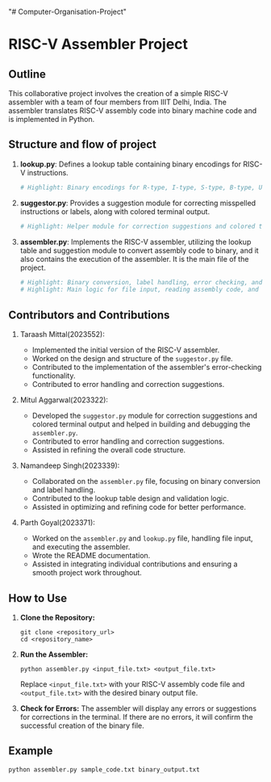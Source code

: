 "# Computer-Organisation-Project" 
# RISC-V Assembler Project

## Outline

This collaborative project involves the creation of a simple RISC-V assembler with a team of four members from IIIT Delhi, India. The assembler translates RISC-V assembly code into binary machine code and is implemented in Python.

## Structure and flow of project

1. **lookup.py**: Defines a lookup table containing binary encodings for RISC-V instructions.
   
   ```python
   # Highlight: Binary encodings for R-type, I-type, S-type, B-type, U-type, J-type instructions, and register mapping.
   ```

2. **suggestor.py**: Provides a suggestion module for correcting misspelled instructions or labels, along with colored terminal output.
   
   ```python
   # Highlight: Helper module for correction suggestions and colored terminal output.
   ```

3. **assembler.py**: Implements the RISC-V assembler, utilizing the lookup table and suggestion module to convert assembly code to binary, and it also contains the execution of the assembler. It is the main file of the project.
   
   ```python
   # Highlight: Binary conversion, label handling, error checking, and correction suggestions.
   # Highlight: Main logic for file input, reading assembly code, and writing binary output.
   ```




## Contributors and Contributions

1. Taraash Mittal(2023552):
    - Implemented the initial version of the RISC-V assembler.
    - Worked on the design and structure of the `suggestor.py` file.
    - Contributed to the implementation of the assembler's error-checking functionality.
    - Contributed to error handling and correction suggestions.

2. Mitul Aggarwal(2023322):
   - Developed the `suggestor.py` module for correction suggestions and colored terminal output and helped in building and debugging the `assembler.py`.
   - Contributed to error handling and correction suggestions.
   - Assisted in refining the overall code structure.

3. Namandeep Singh(2023339):
   - Collaborated on the `assembler.py` file, focusing on binary conversion and label handling.
   - Contributed to the lookup table design and validation logic.
   - Assisted in optimizing and refining code for better performance.

4. Parth Goyal(2023371):
   - Worked on the `assembler.py` and `lookup.py` file, handling file input, and executing the assembler.
   - Wrote the README documentation.
   - Assisted in integrating individual contributions and ensuring a smooth project work throughout.
  
## How to Use

1. **Clone the Repository:**
   ```
   git clone <repository_url>
   cd <repository_name>
   ```

2. **Run the Assembler:**
   ```
   python assembler.py <input_file.txt> <output_file.txt>
   ```

   Replace `<input_file.txt>` with your RISC-V assembly code file and `<output_file.txt>` with the desired binary output file.

3. **Check for Errors:**
   The assembler will display any errors or suggestions for corrections in the terminal. If there are no errors, it will confirm the successful creation of the binary file.

## Example

```bash
python assembler.py sample_code.txt binary_output.txt
```

